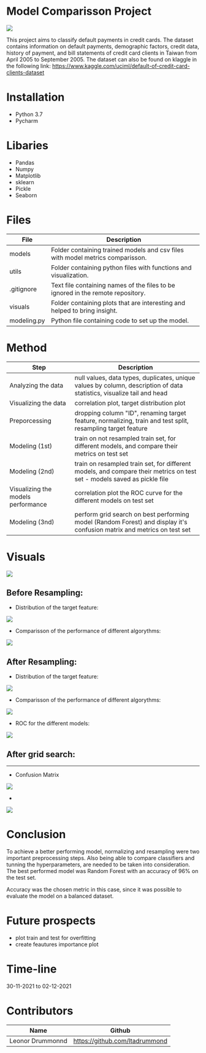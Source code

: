 # Model Comparisson Project

<img src="https://github.com/ltadrummond/challenge-model-comparisson/blob/main/visuals/readme_intro_pic.png">

This project aims to classify default payments in credit cards. The dataset contains information on default payments, demographic factors, credit data, history of payment, and bill statements of credit card clients in Taiwan from April 2005 to September 2005. The dataset can also be found on klaggle in the following link: https://www.kaggle.com/uciml/default-of-credit-card-clients-dataset


# Installation
* Python 3.7
* Pycharm


# Libaries
* Pandas
* Numpy
* Matplotlib
* sklearn
* Pickle
* Seaborn



# Files


| File                        | Description                                                     |
|-----------------------------|-----------------------------------------------------------------|
| models                | Folder containing trained models and csv files with model metrics comparisson. |
| utils             | Folder containing python files with functions and visualization.|
|.gitignore  | Text file containing names of the files to be ignored in the remote repository. |
| visuals            | Folder containing plots that are interesting and helped to bring insight.  |
| modeling.py            | Python file containing code to set up the model. |



# Method
| Step                      | Description                                                     |
|-----------------------------|-----------------------------------------------------------------|
| Analyzing the data                | null values, data types, duplicates, unique values by column, description of data statistics, visualize tail and head|
| Visualizing the data          | correlation plot, target distribution plot|
|Preporcessing  |  dropping column "ID", renaming target feature, normalizing, train and test split, resampling target feature|
| Modeling (1st)           | train on not resampled train set, for different models, and compare their metrics on test set  |
| Modeling (2nd)             | train on resampled train set, for different models, and compare their metrics on test set - models saved as pickle file|
| Visualizing the models performance       | correlation plot the ROC curve for the different models on test set|
| Modeling (3nd)             | perform grid search on best performing model (Random Forest) and display it's confusion matrix and metrics on test set |



# Visuals

<img src="https://github.com/ltadrummond/challenge-model-comparisson/blob/main/visuals/correlation_feautures.png">
    

## Before Resampling:

* Distribution of the target feature:
<img src="https://github.com/ltadrummond/challenge-model-comparisson/blob/main/visuals/target_features_distribution.png">


* Comparisson of the performance of different algorythms:
<img src="https://github.com/ltadrummond/challenge-model-comparisson/blob/main/visuals/tabel_metrics_before_resampling.png">


## After Resampling:

* Distribution of the target feature:

<img src="https://github.com/ltadrummond/challenge-model-comparisson/blob/main/visuals/target_features_after_resampling.png">


* Comparisson of the performance of different algorythms:
<img src="https://github.com/ltadrummond/challenge-model-comparisson/blob/main/visuals/metrics_after_resampling.png">


* ROC for the different models:
<img src="https://github.com/ltadrummond/challenge-model-comparisson/blob/main/visuals/ROC_model_comparison.png">



## After grid search:
------
* Confusion Matrix
<img src="https://github.com/ltadrummond/challenge-model-comparisson/blob/main/visuals/confusion_matrix.png">

*
<img src="https://github.com/ltadrummond/challenge-model-comparisson/blob/main/visuals/confusion_matrix.png">

# Conclusion
To achieve a better performing model, normalizing and resampling were two important preprocessing steps. Also being able to compare classifiers and tunning the hyperparameters, are needed to be taken into consideration.
The best performed model was Random Forest with an accuracy of 96% on the test set.

Accuracy was the chosen metric in this case, since it was possible to evaluate the model on a balanced dataset.



# Future prospects
 - plot train and test for overfitting
 - create feautures importance plot
 

# Time-line
30-11-2021 to 02-12-2021

# Contributors
| Name                  | Github                                 |
|-----------------------|----------------------------------------|
|Leonor Drummonnd      | https://github.com/ltadrummond              |
